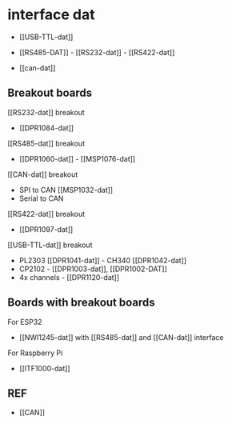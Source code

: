 
# interface dat 

- [[USB-TTL-dat]]
  
- [[RS485-DAT]] - [[RS232-dat]] - [[RS422-dat]]

- [[can-dat]]


## Breakout boards 

[[RS232-dat]] breakout

- [[DPR1084-dat]]

[[RS485-dat]] breakout

- [[DPR1060-dat]] - [[MSP1076-dat]]

[[CAN-dat]] breakout

- SPI to CAN [[MSP1032-dat]]
- Serial to CAN 


[[RS422-dat]] breakout 

- [[DPR1097-dat]]

[[USB-TTL-dat]] breakout 

- PL2303 [[DPR1041-dat]] - CH340 [[DPR1042-dat]]
- CP2102 - [[DPR1003-dat]], [[DPR1002-DAT]]
- 4x channels - [[DPR1120-dat]]

## Boards with breakout boards

For ESP32
- [[NWI1245-dat]] with [[RS485-dat]] and [[CAN-dat]] interface

For Raspberry Pi 
- [[ITF1000-dat]]


## REF 

- [[CAN]]